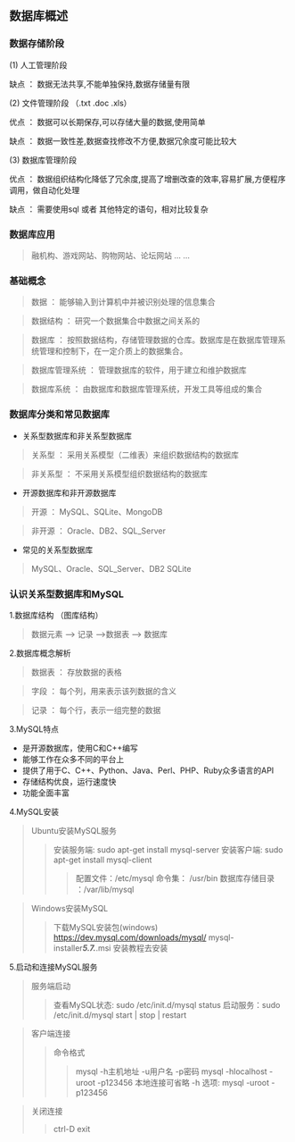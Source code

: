 ## 数据库概述

### 数据存储阶段 

(1) 人工管理阶段

缺点 ： 数据无法共享,不能单独保持,数据存储量有限

(2) 文件管理阶段 （.txt  .doc  .xls）
    
优点 ： 数据可以长期保存,可以存储大量的数据,使用简单

缺点 ： 数据一致性差,数据查找修改不方便,数据冗余度可能比较大

(3) 数据库管理阶段

优点 ： 数据组织结构化降低了冗余度,提高了增删改查的效率,容易扩展,方便程序调用，做自动化处理

缺点 ： 需要使用sql 或者 其他特定的语句，相对比较复杂

### 数据库应用

>融机构、游戏网站、购物网站、论坛网站 ... ... 

### 基础概念

>数据 ： 能够输入到计算机中并被识别处理的信息集合

>数据结构 ： 研究一个数据集合中数据之间关系的

>数据库 ： 按照数据结构，存储管理数据的仓库。数据库是在数据库管理系统管理和控制下，在一定介质上的数据集合。

>数据库管理系统 ： 管理数据库的软件，用于建立和维护数据库

>数据库系统 ： 由数据库和数据库管理系统，开发工具等组成的集合 


### 数据库分类和常见数据库

* 关系型数据库和非关系型数据库
      
>关系型 ： 采用关系模型（二维表）来组织数据结构的数据库 

>非关系型 ： 不采用关系模型组织数据结构的数据库

* 开源数据库和非开源数据库

> 开源 ： MySQL、SQLite、MongoDB

> 非开源 ： Oracle、DB2、SQL_Server

* 常见的关系型数据库
  
> MySQL、Oracle、SQL_Server、DB2 SQLite  


### 认识关系型数据库和MySQL

1.数据库结构 （图库结构）

>数据元素 --> 记录 -->数据表 --> 数据库

2.数据库概念解析

>数据表 ： 存放数据的表格 

>字段 ： 每个列，用来表示该列数据的含义

>记录 ： 每个行，表示一组完整的数据

3.MySQL特点

* 是开源数据库，使用C和C++编写 
* 能够工作在众多不同的平台上
* 提供了用于C、C++、Python、Java、Perl、PHP、Ruby众多语言的API
* 存储结构优良，运行速度快
* 功能全面丰富

4.MySQL安装

>Ubuntu安装MySQL服务
>>安装服务端: sudo apt-get install mysql-server
>>安装客户端: sudo apt-get install mysql-client
>>> 配置文件：/etc/mysql
>>> 命令集： /usr/bin
>>> 数据库存储目录 ：/var/lib/mysql

>Windows安装MySQL
>>下载MySQL安装包(windows)  https://dev.mysql.com/downloads/mysql/
  mysql-installer***5.7.***.msi
>>安装教程去安装

5.启动和连接MySQL服务

>服务端启动
>>查看MySQL状态: sudo /etc/init.d/mysql status
>>启动服务：sudo /etc/init.d/mysql start | stop | restart

>客户端连接
>>命令格式 
>>>mysql -h主机地址 -u用户名 -p密码
>>>mysql -hlocalhost -uroot -p123456
>>>本地连接可省略 -h 选项: mysql -uroot -p123456

>关闭连接
>> ctrl-D
>> exit